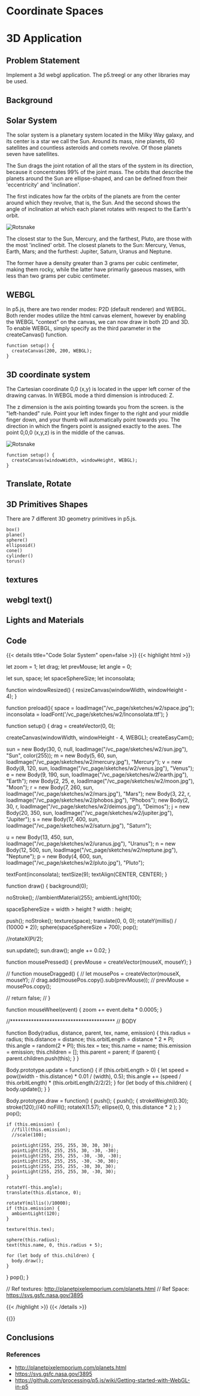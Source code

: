 # Coordinate Spaces

# 3D Application

## Problem Statement
Implement a 3d webgl application. The p5.treegl or any other libraries may be used.

## Background

## Solar System

The solar system is a planetary system located in the Milky Way galaxy, and its center is a star we call the Sun. Around its mass, nine planets, 60 satellites and countless asteroids and comets revolve. Of those planets seven have satellites.

The Sun drags the joint rotation of all the stars of the system in its direction, because it concentrates 99% of the joint mass. The orbits that describe the planets around the Sun are ellipse-shaped, and can be defined from their 'eccentricity' and 'inclination'.

The first indicates how far the orbits of the planets are from the center around which they revolve, that is, the Sun. And the second shows the angle of inclination at which each planet rotates with respect to the Earth's orbit.

![Rotsnake](https://concepto.de/wp-content/uploads/2018/02/Sistema-solar-e1518703607625.jpg)

The closest star to the Sun, Mercury, and the farthest, Pluto, are those with the most 'inclined' orbit.
The closest planets to the Sun: Mercury, Venus, Earth, Mars; and the furthest: Jupiter, Saturn, Uranus and Neptune.

The former have a density greater than 3 grams per cubic centimeter, making them rocky, while the latter have primarily gaseous masses, with less than two grams per cubic centimeter.


## WEBGL

In p5.js, there are two render modes: P2D (default renderer) and WEBGL. Both render modes utilize the html canvas element, however by enabling the WEBGL "context" on the canvas, we can now draw in both 2D and 3D. To enable WEBGL, simply specify as the third parameter in the createCanvas() function.

<pre><code>function setup() {
  createCanvas(200, 200, WEBGL);
}
</code></pre>

## 3D coordinate system

The Cartesian coordinate 0,0 (x,y) is located in the upper left corner of the drawing canvas. In WEBGL mode a third dimension is introduced: Z.

The z dimension is the axis pointing towards you from the screen. is the "left-handed" rule. Point your left index finger to the right and your middle finger down, and your thumb will automatically point towards you. The direction in which the fingers point is assigned exactly to the axes. The point 0,0,0 (x,y,z) is in the middle of the canvas.

![Rotsnake](https://upload.wikimedia.org/wikipedia/commons/2/2c/3D_coordinate_system.svg)

<pre><code>function setup() {
  createCanvas(windowWidth, windowHeight, WEBGL);
}
</code></pre>

## Translate, Rotate

## 3D Primitives Shapes

There are 7 different 3D geometry primitives in p5.js.

<pre><code>box()
plane()
sphere()
ellipsoid()
cone()
cylinder()
torus() 
</code></pre>

## textures

## webgl text()

## Lights and Materials



## Code

{{< details title="Code Solar System" open=false >}}
{{< highlight html >}}

let zoom = 1;
let drag;
let prevMouse;
let angle = 0;

let sun, space;
let spaceSphereSize;
let inconsolata;

function windowResized() {
  resizeCanvas(windowWidth, windowHeight - 4);
}

function preload(){
  space = loadImage("/vc_page/sketches/w2/space.jpg");
  inconsolata = loadFont('/vc_page/sketches/w2/Inconsolata.ttf');
}

function setup() {
  drag = createVector(0, 0);
  
  createCanvas(windowWidth, windowHeight - 4, WEBGL);
  createEasyCam();
  
  sun = new Body(30, 0, null, loadImage("/vc_page/sketches/w2/sun.jpg"), "Sun", color(255));
  m = new Body(5, 60, sun, loadImage("/vc_page/sketches/w2/mercury.jpg"), "Mercury");
  v = new Body(8, 120, sun, loadImage("/vc_page/sketches/w2/venus.jpg"), "Venus");
  e = new Body(9, 190, sun, loadImage("/vc_page/sketches/w2/earth.jpg"), "Earth");
  new Body(2, 25, e, loadImage("/vc_page/sketches/w2/moon.jpg"), "Moon");
  r = new Body(7, 260, sun, loadImage("/vc_page/sketches/w2/mars.jpg"), "Mars");
  new Body(3, 22, r, loadImage("/vc_page/sketches/w2/phobos.jpg"), "Phobos");
  new Body(2, 30, r, loadImage("/vc_page/sketches/w2/deimos.jpg"), "Deimos");
  j = new Body(20, 350, sun, loadImage("/vc_page/sketches/w2/jupiter.jpg"), "Jupiter");
  s = new Body(17, 400, sun, loadImage("/vc_page/sketches/w2/saturn.jpg"), "Saturn");
  
  u = new Body(13, 450, sun, loadImage("/vc_page/sketches/w2/uranus.jpg"), "Uranus");
  n = new Body(12, 500, sun, loadImage("/vc_page/sketches/w2/neptune.jpg"), "Neptune");
  p = new Body(4, 600, sun, loadImage("/vc_page/sketches/w2/pluto.jpg"), "Pluto");  


  textFont(inconsolata);
  textSize(9);
  textAlign(CENTER, CENTER);
}

function draw() {
  background(0);
  
  noStroke();
  //ambientMaterial(255);
  ambientLight(100);
  
  spaceSphereSize = width > height ? width : height;
  
  push();
  noStroke();
  texture(space);
  translate(0, 0, 0);
  rotateY(millis() / (10000 * 2));
  sphere(spaceSphereSize + 700);
  pop();
  
  //rotateX(PI/2);

  sun.update();
  sun.draw();
  angle += 0.02;
}

function mousePressed() {
  prevMouse = createVector(mouseX, mouseY);
}

// function mouseDragged() {
//   let mousePos = createVector(mouseX, mouseY);
//   drag.add(mousePos.copy().sub(prevMouse));
//   prevMouse = mousePos.copy();
  
//   return false;
// }

function mouseWheel(event) {
  zoom += event.delta * 0.0005;
}

//****************************************
// BODY

function Body(radius, distance, parent, tex, name, emission) {
  this.radius = radius;
  this.distance = distance;
  this.orbitLength = distance * 2 * PI;
  this.angle = random(2 * PI);
  this.tex = tex;
  this.name = name;
  this.emission = emission;
  this.children = [];
  this.parent = parent;
  if (parent) {
    parent.children.push(this);
  }
}

Body.prototype.update = function() {
  if (this.orbitLength > 0) {
    let speed = pow((width - this.distance) * 0.01 / (width), 0.5);
    this.angle += (speed / this.orbitLength) * (this.orbitLength/2/2/2);
  }
  for (let body of this.children) {
    body.update();
  }
}

Body.prototype.draw = function() {
  push();
  {
    push();
    {
      strokeWeight(0.30);
      stroke(120);//40
      noFill();
      rotateX(1.57);
      ellipse(0, 0, this.distance * 2 );
    }
    pop();
    
    if (this.emission) {
      //fill(this.emission);
      //scale(100);
      
      pointLight(255, 255, 255, 30, 30, 30);
      pointLight(255, 255, 255, 30, -30, -30);
      pointLight(255, 255, 255, -30, -30, -30);
      pointLight(255, 255, 255, -30, -30, 30);
      pointLight(255, 255, 255, -30, 30, 30);
      pointLight(255, 255, 255, 30, -30, 30);
    }
    
    rotateY(-this.angle);
    translate(this.distance, 0);
    
    rotateY(millis()/10000);
    if (this.emission) {
      ambientLight(120);
    }
    
    texture(this.tex);

    sphere(this.radius);
    text(this.name, 0, this.radius + 5);

    for (let body of this.children) {
      body.draw();
    }
  }
  pop();
}

// Ref textures: http://planetpixelemporium.com/planets.html 
// Ref Space: https://svs.gsfc.nasa.gov/3895 

{{< /highlight >}}
{{< /details >}}

{{<p5-iframe sketch="/vc_page/sketches/solar_system.js" lib1="https://freshfork.github.io/p5.EasyCam/p5.easycam.js" width="750" height="600">}}

## Conclusions

### References
* http://planetpixelemporium.com/planets.html
* https://svs.gsfc.nasa.gov/3895 
* https://github.com/processing/p5.js/wiki/Getting-started-with-WebGL-in-p5